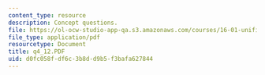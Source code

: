 ```yaml
---
content_type: resource
description: Concept questions.
file: https://ol-ocw-studio-app-qa.s3.amazonaws.com/courses/16-01-unified-engineering-i-ii-iii-iv-fall-2005-spring-2006/d0fc058fdf6c3b8dd9b5f3bafa627844_q4_12.PDF
file_type: application/pdf
resourcetype: Document
title: q4_12.PDF
uid: d0fc058f-df6c-3b8d-d9b5-f3bafa627844
---
```

